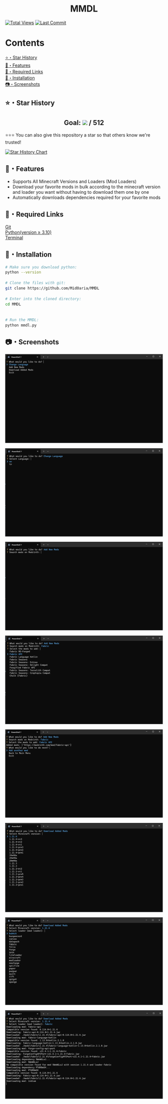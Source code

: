 <h1 align="center">MMDL</h1>
<p align="center">

[![Total Views](https://hits.sh/github.com/Mid0aria/MMDL.svg?view=today-total&label=Repo%20Today/Total%20Views&color=770ca1&labelColor=007ec6)](https://github.com/Mid0aria/MMDL)
[![Last Commit](https://img.shields.io/github/last-commit/mid0aria/MMDL)](https://github.com/Mid0aria/MMDL)

</p>

# Contents

[⭐・Star History](#star-history)<br>
[👑・Features](#features)<br>
[🔗・Required Links](#required-links)<br>
[🎈・Installation](#Installation)<br>
[📷・Screenshots](#screenshots)<br>

## ⭐・Star History

<h2 align="center">Goal: <a href="https://github.com/Mid0aria/MMDL/stargazers"><img src="https://img.shields.io/github/stars/Mid0aria/MMDL" /></a> / 512</h2>
⭐⭐⭐ You can also give this repository a star so that others know we're trusted!<br>

[![Star History Chart](https://api.star-history.com/svg?repos=Mid0aria/MMDL&type=Date)](https://star-history.com/#Mid0aria/MMDL&Date)

## 👑・Features

-   Supports All Minecraft Versions and Loaders (Mod Loaders)
-   Download your favorite mods in bulk according to the minecraft version and loader you want without having to download them one by one
-   Automatically downloads dependencies required for your favorite mods

## 🔗・Required Links

[Git](https://git-scm.com/downloads)<br>
[Python(version ≥ 3.10)](https://www.python.org/downloads/)<br>
[Terminal](https://apps.microsoft.com/store/detail/windows-terminal/9N0DX20HK701)

## 🎈・Installation

```bash
# Make sure you download python:
python --version

# Clone the files with git:
git clone https://github.com/Mid0aria/MMDL

# Enter into the cloned directory:
cd MMDL


# Run the MMDL:
python mmdl.py
```

## 📷・Screenshots

![](https://raw.githubusercontent.com/Mid0aria/MMDL/main/images/mainmenu.png)

![](https://raw.githubusercontent.com/Mid0aria/MMDL/main/images/changelanguage.png)

![](https://raw.githubusercontent.com/Mid0aria/MMDL/main/images/addnewmods_1.png)

![](https://raw.githubusercontent.com/Mid0aria/MMDL/main/images/addnewmods_2.png)

![](https://raw.githubusercontent.com/Mid0aria/MMDL/main/images/addnewmods_3.png)

![](https://raw.githubusercontent.com/Mid0aria/MMDL/main/images/downloadaddedmods_1.png)

![](https://raw.githubusercontent.com/Mid0aria/MMDL/main/images/downloadaddedmods_2.png)

![](https://raw.githubusercontent.com/Mid0aria/MMDL/main/images/downloadaddedmods_3.png)

